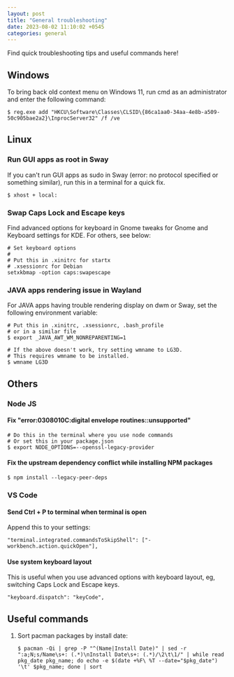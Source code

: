 ```yaml
---
layout: post
title: "General troubleshooting"
date: 2023-08-02 11:10:02 +0545
categories: general
---
```


Find quick troubleshooting tips and useful commands here!

## Windows

To bring back old context menu on Windows 11,  run cmd as an administrator and enter the following command:

```
$ reg.exe add "HKCU\Software\Classes\CLSID\{86ca1aa0-34aa-4e8b-a509-50c905bae2a2}\InprocServer32" /f /ve
```

## Linux

### Run GUI apps as root in Sway
If you can't run GUI apps as sudo in Sway (error: no protocol specified or something similar),  run this in a terminal for a quick fix.

```
$ xhost + local:
```

### Swap Caps Lock and Escape keys
Find advanced options for keyboard in Gnome tweaks for Gnome and Keyboard settings for KDE.
For others, see below:

```
# Set keyboard options
#
# Put this in .xinitrc for startx
# .xsessionrc for Debian
setxkbmap -option caps:swapescape
```

### JAVA apps rendering issue in Wayland 
For JAVA apps having trouble rendering display on dwm or Sway, set the following environment variable:

```
# Put this in .xinitrc, .xsessionrc, .bash_profile
# or in a similar file
$ export _JAVA_AWT_WM_NONREPARENTING=1

# If the above doesn't work, try setting wmname to LG3D.
# This requires wmname to be installed.
$ wmname LG3D
```

## Others

### Node JS

#### Fix "error:0308010C:digital envelope routines::unsupported"

```
# Do this in the terminal where you use node commands
# Or set this in your package.json
$ export NODE_OPTIONS=--openssl-legacy-provider
```

#### Fix the upstream dependency conflict while installing NPM packages
```
$ npm install --legacy-peer-deps
```

### VS Code

#### Send Ctrl + P to terminal when terminal is open
Append this to your settings:

```
"terminal.integrated.commandsToSkipShell": ["-workbench.action.quickOpen"],
```

#### Use system keyboard layout
This is useful when you use advanced options with keyboard layout, eg, switching Caps Lock and Escape keys.

```
"keyboard.dispatch": "keyCode",
```

## Useful commands

1. Sort pacman packages by install date:
   ```
   $ pacman -Qi | grep -P "^(Name|Install Date)" | sed -r ":a;N;s/Name\s+: (.*)\nInstall Date\s+: (.*)/\2\t\1/" | while read pkg_date pkg_name; do echo -e $(date +%F\ %T --date="$pkg_date") '\t' $pkg_name; done | sort
   ```
